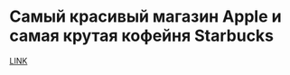 # Самый красивый магазин Apple и самая крутая кофейня Starbucks



[LINK](https://varlamov.ru/3105156.html)